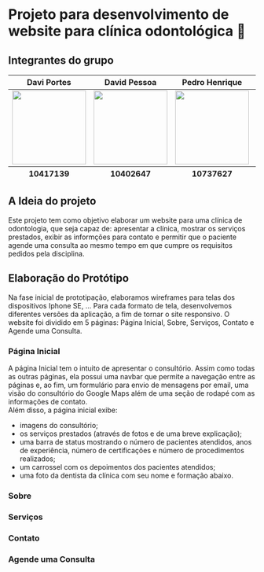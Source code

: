 # Projeto para desenvolvimento de website para clínica odontológica 🦷
## Integrantes do grupo
<table>
  <thead>
    <tr>
      <th>Davi Portes</th>
      <th>David Pessoa</th>
      <th>Pedro Henrique</th>
      <th>Lucas Lago</th>
    </tr>
  </thead>
  <tbody>
    <tr>
      <td>
        <a href="https://github.com/DaviPortes" target="_blank">
          <img src="https://avatars.githubusercontent.com/u/179884428?v=4" style="width: 150px; height: 150px;"/>
        </a>
      </td>
      <td>
        <a href="https://github.com/david-pessoa" target="_blank">
          <img src="https://avatars.githubusercontent.com/u/104323068?v=4" style="width: 150px; height: 150px;"/>
        </a>
      </td>
      <td>
        <a href="https://github.com/peki20062006-a11y" target="_blank">
          <img src="https://avatars.githubusercontent.com/u/227485917?v=4" style="width: 150px; height: 150px;"/>
        </a>
      </td>
      <td>
        <a href="https://github.com/LucasTkoLago007" target="_blank">
          <img src="https://avatars.githubusercontent.com/u/227432884?v=4" style="width: 150px; height: 150px;"/>
        </a>
      </td>
    </tr>
    </tbody>
    <tfoot>
      <tr>
        <th>10417139</th>
        <th>10402647</th>
        <th>10737627</th>
        <th>10436247</th>
      </tr>
    </tfoot>
</table>

## A Ideia do projeto
Este projeto tem como objetivo elaborar um website para uma clínica de odontologia, que seja capaz de: apresentar a clínica, mostrar os serviços prestados, exibir as informções para contato e permitir que o paciente agende uma consulta ao mesmo tempo em que cumpre os requisitos pedidos pela disciplina.

## Elaboração do Protótipo
Na fase inicial de prototipação, elaboramos wireframes para telas dos dispositivos Iphone SE, ... Para cada formato de tela, desenvolvemos diferentes versões da aplicação, a fim de tornar o site responsivo. O website foi dividido em 5 páginas: Página Inicial, Sobre, Serviços, Contato e Agende uma Consulta.

### Página Inicial
A página Inicial tem o intuito de apresentar o consultório. Assim como todas as outras páginas, ela possui uma navbar que permite a navegação entre as páginas e, ao fim, um formulário para envio de mensagens por email, uma visão do consultório do Google Maps além de uma seção de rodapé com as informações de contato.  
Além disso, a página inicial exibe:
 - imagens do consultório;
 - os serviços prestados (através de fotos e de uma breve explicação); 
 - uma barra de status mostrando o número de pacientes atendidos, anos de experiência, número de certificações e número de procedimentos realizados;
 - um carrossel com os depoimentos dos pacientes atendidos;
 - uma foto da dentista da clínica com seu nome e formação abaixo.

### Sobre

### Serviços

### Contato

### Agende uma Consulta